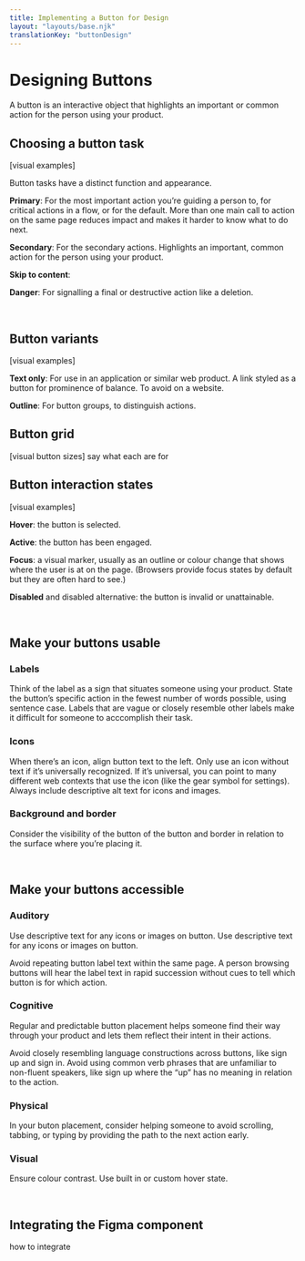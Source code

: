 ```yaml
---
title: Implementing a Button for Design
layout: "layouts/base.njk"
translationKey: "buttonDesign"
---
```


# Designing Buttons

A button is an interactive object that highlights an important or common action for the person using your product.

## Choosing a button task

[visual examples]

Button tasks have a distinct function and appearance.

**Primary**: For the most important action you’re guiding a person to, for critical actions in a flow, or for the default. More than one main call to action on the same page reduces impact and makes it harder to know what to do next.

**Secondary**: For the secondary actions. Highlights an important, common action for the person using your product.

**Skip to content**:

**Danger**: For signalling a final or destructive action like a deletion.

<br />

## Button variants

[visual examples]

**Text only**: For use in an application or similar web product. A link styled as a button for prominence of balance. To avoid on a website.

**Outline**: For button groups, to distinguish actions. 

## Button grid

[visual button sizes]
say what each are for

## Button interaction states

[visual examples]

**Hover**: the button is selected.

**Active**: the button has been engaged.

**Focus**: a visual marker, usually as an outline or colour change that shows where the user is at on the page. (Browsers provide focus states by default but they are often hard to see.)

**Disabled** and disabled alternative: the button is invalid or unattainable.

<br/>

## Make your buttons usable

### Labels

Think of the label as a sign that situates someone using your product. State the button’s specific action in the fewest number of words possible, using sentence case. Labels that are vague or closely resemble other labels make it difficult for someone to acccomplish their task.

### Icons

When there’s an icon, align button text to the left.  Only use an icon without text if it’s universally recognized. If it’s universal, you can point to many different web contexts that use the icon (like the gear symbol for settings). Always include descriptive alt text for icons and images. 

### Background and border

Consider the visibility of the button of the button and border in relation to the surface where you’re placing it.  

<br/>

## Make your buttons accessible

### Auditory

Use descriptive text for any icons or images on button. Use descriptive text for any icons or images on button.

Avoid repeating button label text within the same page. A person browsing buttons will hear the label text in rapid succession without cues to tell which button is for which action. 

### Cognitive

Regular and predictable button placement helps someone find their way through your product and lets them reflect their intent in their actions. 

Avoid closely resembling language constructions across buttons, like sign up and sign in. Avoid using common verb phrases that are unfamiliar to non-fluent speakers, like sign up where the “up” has no meaning in relation to the action.  

### Physical

In your buton placement, consider helping someone to avoid scrolling, tabbing, or typing by providing the path to the next action early. 

### Visual

Ensure colour contrast. Use built in or custom hover state.

<br/>

## Integrating the Figma component

how to integrate
